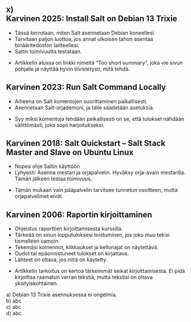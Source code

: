 x)  
Karvinen 2025: Install Salt on Debian 13 Trixie  
-
- Tässä kerrotaan, miten Salt asennetaan Debian koneellesi.
- Tarvitaan paljon luottoa, jos annat ulkoisen tahon asentaa binääritedoston laitteellesi.
- Saltin toimivuutta testataan.
+ Artikkelin alussa on linkki nimeltä "Too short summary", joka vie sivun pohjalle ja näyttää hyvin tiivistetysti, mitä tehdä.

Karvinen 2023: Run Salt Command Locally  
-
- Aiheena on Salt komentojen suorittaminen paikallisesti.
- Asennetaan Salt-orjademoni, ja tälle säädetään asetuksia.
+ Syy miksi komentoja tehdään paikallisesti on se, että tulokset nähdään välittömästi, joka sopii harjoitukseksi.

Karvinen 2018: Salt Quickstart – Salt Stack Master and Slave on Ubuntu Linux  
-
- Nopea ohje Saltin käyttöön
- Lyhyesti: Asenna mestari ja orjapalvelin. Hyväksy orja-avain mestarilla. Tämän jälkeen testaa toimivuus.
+ Tämän mukaan vain pääpalvelin tarvitsee tunnetun osoitteen, mutta orjapalvelimet eivät.

Karvinen 2006: Raportin kirjoittaminen  
-
- Ohjeistus raporttien kirjoittamisesta kurssilla.
- Tärkeää on sinun lopputuloksesi toistuminen, jos joku muu tekisi tismalleen samoin.
- Tekemäsi komennot, klikkaukset ja kellonajat on näytettävä.
- Oudot tai epäonnistuneet tulokset on kirjattava.
- Lähteet on oltava, jos niitä on käytetty.
+ Artikkelin tarkoitus on kertoa tärkeimmät seikat kirjoittamisesta. Ei pidä kirjoittaa raamatun verran tekstiä, mutta tekstisi on oltava yksityiskohtainen.

a) Debian 13 Trixie asennuksessa ei ongelmia.  
b) abc  
c) abc  
d) abc  

